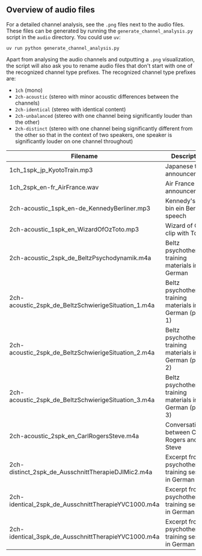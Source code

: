 ## Overview of audio files

For a detailed channel analysis, see the `.png` files next to the audio files. These files can be generated by running the `generate_channel_analysis.py` script in the `audio` directory. You could use `uv`:

```
uv run python generate_channel_analysis.py
```

Apart from analysing the audio channels and outputting a `.png` visualization, the script will also ask you to rename audio files that don't start with one of the recognized channel type prefixes. The recognized channel type prefixes are:

- `1ch` (mono)
- `2ch-acoustic` (stereo with minor acoustic differences between the channels)
- `2ch-identical` (stereo with identical content)
- `2ch-unbalanced` (stereo with one channel being significantly louder than the other)
- `2ch-distinct` (stereo with one channel being significantly different from the other so that in the context of two speakers, one speaker is significantly louder on one channel throughout)

| Filename | Description | Source |
|----------|-------------|--------|
| 1ch_1spk_jp_KyotoTrain.mp3 | Japanese train announcements | Jean-Philippe Belliard via SoundSnap (https://www.soundsnap.com/tags/japanese_train_1) |
| 1ch_2spk_en-fr_AirFrance.wav | Air France announcements | Universal Soundbank (https://universal-soundbank.com/sounds/12374.mp3) |
| 2ch-acoustic_1spk_en-de_KennedyBerliner.mp3 | Kennedy's "Ich bin ein Berliner" speech | PBS via YouTube (https://www.youtube.com/watch?v=2Ha9GJwlus8) |
| 2ch-acoustic_1spk_en_WizardOfOzToto.mp3 | Wizard of Oz clip with Toto | - |
| 2ch-acoustic_2spk_de_BeltzPsychodynamik.m4a | Beltz psychotherapy training materials in German | YouTube (https://www.youtube.com/watch?v=P4A81zwv8rg) |
| 2ch-acoustic_2spk_de_BeltzSchwierigeSituation_1.m4a | Beltz psychotherapy training materials in German (part 1) | YouTube (https://www.youtube.com/watch?v=2C-UHixnKTc) |
| 2ch-acoustic_2spk_de_BeltzSchwierigeSituation_2.m4a | Beltz psychotherapy training materials in German (part 2) | YouTube (https://www.youtube.com/watch?v=2C-UHixnKTc) |
| 2ch-acoustic_2spk_de_BeltzSchwierigeSituation_3.m4a | Beltz psychotherapy training materials in German (part 3) | YouTube (https://www.youtube.com/watch?v=2C-UHixnKTc) |
| 2ch-acoustic_2spk_en_CarlRogersSteve.m4a | Conversation between Carl Rogers and Steve | YouTube (https://www.youtube.com/watch?v=r_yGBnZXFFA) |
| 2ch-distinct_2spk_de_AusschnittTherapieDJIMic2.m4a | Excerpt from a psychotherapy training session in German | - |
| 2ch-identical_2spk_de_AusschnittTherapieYVC1000.m4a | Excerpt from a psychotherapy training session in German | - |
| 2ch-identical_3spk_de_AusschnittTherapieYVC1000.m4a | Excerpt from a psychotherapy training session in German | - |
